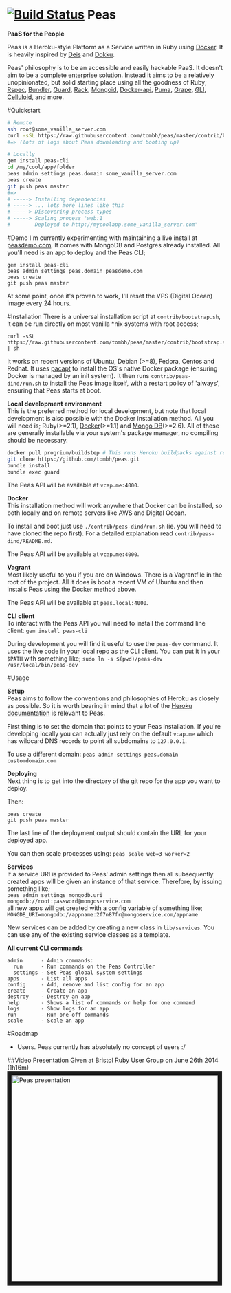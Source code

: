 [![Build Status](https://travis-ci.org/tombh/peas.svg?branch=master)](https://travis-ci.org/tombh/peas)
Peas
====
__PaaS for the People__

Peas is a Heroku-style Platform as a Service written in Ruby using [Docker](http://www.docker.io). It is heavily
inspired by [Deis](http://deis.io) and [Dokku](https://github.com/progrium/dokku).

Peas' philosophy is to be an accessible and easily hackable PaaS. It doesn't aim to be a complete
enterprise solution. Instead it aims to be a relatively unopinionated, but solid starting place using all the goodness
of Ruby;
[Rspec](http://rspec.info/),
[Bundler](http://bundler.io/),
[Guard](https://github.com/guard/guard),
[Rack](http://rack.github.io/),
[Mongoid](http://mongoid.org/en/mongoid/index.html),
[Docker-api](https://github.com/swipely/docker-api),
[Puma](http://puma.io/),
[Grape](http://intridea.github.io/grape/),
[GLI](http://davetron5000.github.io/gli/),
[Celluloid](http://celluloid.io/),
and more.

#Quickstart
```bash
# Remote
ssh root@some_vanilla_server.com
curl -sSL https://raw.githubusercontent.com/tombh/peas/master/contrib/bootstrap.sh | sh
#=> (lots of logs about Peas downloading and booting up)

# Locally
gem install peas-cli
cd /my/cool/app/folder
peas admin settings peas.domain some_vanilla_server.com
peas create
git push peas master
#=>
# -----> Installing dependencies
# -----> ... lots more lines like this
# -----> Discovering process types
# -----> Scaling process 'web:1'
#        Deployed to http://mycoolapp.some_vanilla_server.com"
```

#Demo
I'm currently experimenting with maintaining a live install at [peasdemo.com](http://peasdemo.com).
It comes with MongoDB and Postgres already installed. All you'll need is an app to deploy and the
Peas CLI;
```
gem install peas-cli
peas admin settings peas.domain peasdemo.com
peas create
git push peas master
```
At some point, once it's proven to work, I'll reset the VPS (Digital Ocean) image every 24 hours.

#Installation
There is a universal installation script at `contrib/bootstrap.sh`, it can be run directly on most
vanilla *nix systems with root access;

    curl -sSL https://raw.githubusercontent.com/tombh/peas/master/contrib/bootstrap.sh | sh

It works on recent versions of Ubuntu, Debian (>=8), Fedora, Centos and Redhat. It uses [pacapt](https://github.com/icy/pacapt)
to install the OS's native Docker package (ensuring Docker is managed by an init system). It then runs
`contrib/peas-dind/run.sh` to install the Peas image itself, with a restart policy of 'always', ensuring that Peas
starts at boot.

**Local development environment**    
This is the preferred method for local development, but note that local development is also possible
with the Docker installation method.
All you will need is; Ruby(>=2.1),
[Docker](https://www.docker.io/gettingstarted/)(>=1.1)
and [Mongo DB](http://docs.mongodb.org/manual/installation/)(>=2.6).
All of these are generally installable via your system's package manager, no compiling should be necessary.
```bash
docker pull progrium/buildstep # This runs Heroku buildpacks against repos to create deployable app images
git clone https://github.com/tombh/peas.git
bundle install
bundle exec guard
```

The Peas API will be available at `vcap.me:4000`.

**Docker**   
This installation method will work anywhere that Docker can be installed, so both locally and on
remote servers like AWS and Digital Ocean.

To install and boot just use `./contrib/peas-dind/run.sh` (ie. you will need to have cloned the repo
first). For a detailed explanation read
`contrib/peas-dind/README.md`.

The Peas API will be available at `vcap.me:4000`.

**Vagrant**   
Most likely useful to you if you are on Windows. There is a Vagrantfile in the root of the project.
All it does is boot a recent VM of Ubuntu and then installs Peas using the Docker method above.

The Peas API will be available at `peas.local:4000`.

**CLI client**   
To interact with the Peas API you will need to install the command line client:
`gem install peas-cli`

During development you will find it useful to use the `peas-dev` command. It uses the live code in
your local repo as the CLI client. You can put it in your `$PATH` with something like;
`sudo ln -s $(pwd)/peas-dev /usr/local/bin/peas-dev`

#Usage

**Setup**   
Peas aims to follow the conventions and philosophies of Heroku as closely as possible. So it is worth
bearing in mind that a lot of the [Heroku documentation](https://devcenter.heroku.com/) is relevant to Peas.

First thing is to set the domain that points to your Peas installation. If you're developing locally
you can actually just rely on the default `vcap.me` which has wildcard DNS records to point all subdomains
to `127.0.0.1`.

To use a different domain:
`peas admin settings peas.domain customdomain.com`

**Deploying**   
Next thing is to get into the directory of the git repo for the app you want to deploy.

Then:
```
peas create
git push peas master
```

The last line of the deployment output should contain the URL for your deployed app.

You can then scale processes using:
`peas scale web=3 worker=2`

**Services**   
If a service URI is provided to Peas' admin settings then all subsequently created apps will be given an instance of
that service. Therefore, by issuing something like;   
`peas admin settings mongodb.uri mongodb://root:password@mongoservice.com`   
all new apps will get created with a config variable of something like;
`MONGDB_URI=mongodb://appname:2f7n87fr@mongoservice.com/appname`

New services can be added by creating a new class in `lib/services`. You can use any of the existing service classes as
a template.

**All current CLI commands**
```
admin      - Admin commands:
  run      - Run commands on the Peas Controller
  settings - Set Peas global system settings
apps       - List all apps
config     - Add, remove and list config for an app
create     - Create an app
destroy    - Destroy an app
help       - Shows a list of commands or help for one command
logs       - Show logs for an app
run        - Run one-off commands
scale      - Scale an app
```

#Roadmap
  * Users. Peas currently has absolutely no concept of users :/

##Video Presentation
Given at Bristol Ruby User Group on June 26th 2014 (1h16m)
<a href="http://www.youtube.com/watch?feature=player_embedded&v=Y5vb5YEatnw
" target="_blank"><img src="http://img.youtube.com/vi/Y5vb5YEatnw/0.jpg"
alt="Peas presentation" width="480" border="10" /></a>
